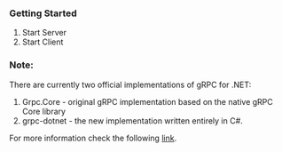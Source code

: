 ﻿### Getting Started
1. Start Server
2. Start Client

### Note:

There are currently two official implementations of gRPC for .NET:
 1. Grpc.Core - original gRPC implementation based on the native gRPC Core library
 2. grpc-dotnet - the new implementation written entirely in C#.
 
 For more information check the following [link](https://grpc.io/blog/grpc-on-dotnetcore/).